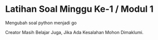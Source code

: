 # Latihan Soal Minggu Ke-1 / Modul 1

Mengubah soal python menjadi go

Creator Masih Belajar Juga, Jika Ada Kesalahan Mohon Dimaklumi.
